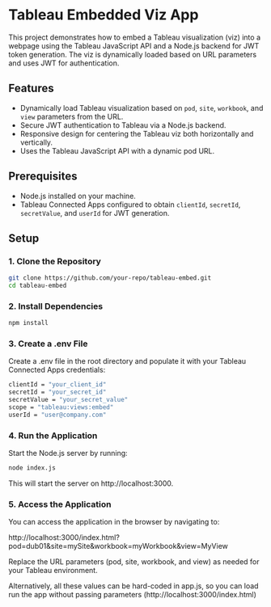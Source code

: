 # Tableau Embedded Viz App

This project demonstrates how to embed a Tableau visualization (viz) into a webpage using the Tableau JavaScript API and a Node.js backend for JWT token generation. The viz is dynamically loaded based on URL parameters and uses JWT for authentication.

## Features

- Dynamically load Tableau visualization based on `pod`, `site`, `workbook`, and `view` parameters from the URL.
- Secure JWT authentication to Tableau via a Node.js backend.
- Responsive design for centering the Tableau viz both horizontally and vertically.
- Uses the Tableau JavaScript API with a dynamic pod URL.

## Prerequisites

- Node.js installed on your machine.
- Tableau Connected Apps configured to obtain `clientId`, `secretId`, `secretValue`, and `userId` for JWT generation.

## Setup

### 1. Clone the Repository

```bash
git clone https://github.com/your-repo/tableau-embed.git
cd tableau-embed
```

### 2. Install Dependencies
```bash
npm install
```

### 3. Create a .env File
Create a .env file in the root directory and populate it with your Tableau Connected Apps credentials:

```bash
clientId = "your_client_id"
secretId = "your_secret_id"
secretValue = "your_secret_value"
scope = "tableau:views:embed"
userId = "user@company.com"
```

### 4. Run the Application

Start the Node.js server by running:

```bash
node index.js
```

This will start the server on http://localhost:3000.

### 5. Access the Application
You can access the application in the browser by navigating to:

http://localhost:3000/index.html?pod=dub01&site=mySite&workbook=myWorkbook&view=MyView

Replace the URL parameters (pod, site, workbook, and view) as needed for your Tableau environment. 

Alternatively, all these values can be hard-coded in app.js, so you can load run the app without passing parameters (http://localhost:3000/index.html)


